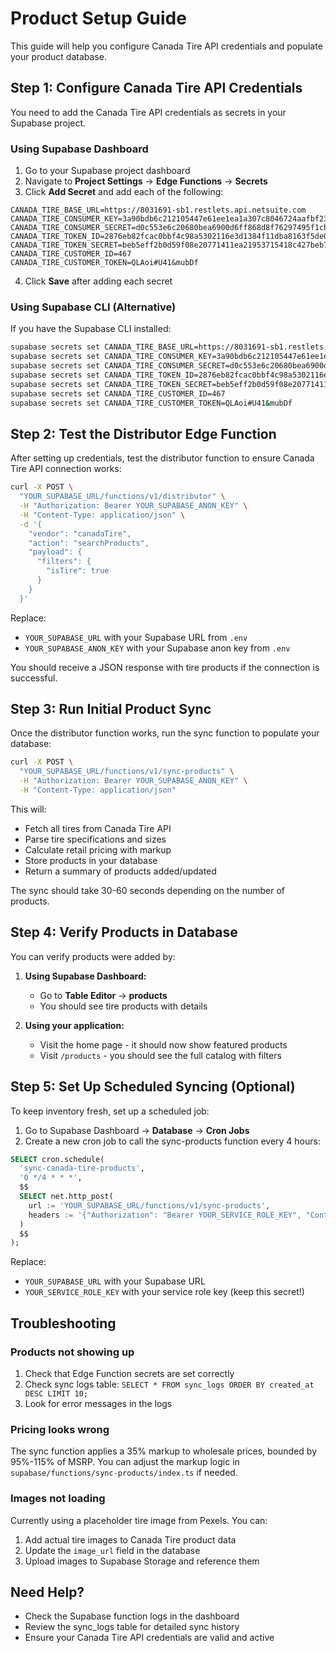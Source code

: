 # Product Setup Guide

This guide will help you configure Canada Tire API credentials and populate your product database.

## Step 1: Configure Canada Tire API Credentials

You need to add the Canada Tire API credentials as secrets in your Supabase project.

### Using Supabase Dashboard

1. Go to your Supabase project dashboard
2. Navigate to **Project Settings** → **Edge Functions** → **Secrets**
3. Click **Add Secret** and add each of the following:

```
CANADA_TIRE_BASE_URL=https://8031691-sb1.restlets.api.netsuite.com
CANADA_TIRE_CONSUMER_KEY=3a90bdb6c212105447e61ee1ea1a307c8046724aafbf233eb49de76799fa0e2
CANADA_TIRE_CONSUMER_SECRET=d0c553e6c20680bea6900d6ff868d8f76297495f1cbb43bfcf1e3327f6e45ef3
CANADA_TIRE_TOKEN_ID=2876eb82fcac0bbf4c98a5302116e3d1384f11dba8163f5de06105f8f00d9be
CANADA_TIRE_TOKEN_SECRET=beb5eff2b0d59f08e20771411ea21953715418c427beb7fa630183f9902b47cc
CANADA_TIRE_CUSTOMER_ID=467
CANADA_TIRE_CUSTOMER_TOKEN=QLAoi#U41&mubDf
```

4. Click **Save** after adding each secret

### Using Supabase CLI (Alternative)

If you have the Supabase CLI installed:

```bash
supabase secrets set CANADA_TIRE_BASE_URL=https://8031691-sb1.restlets.api.netsuite.com
supabase secrets set CANADA_TIRE_CONSUMER_KEY=3a90bdb6c212105447e61ee1ea1a307c8046724aafbf233eb49de76799fa0e2
supabase secrets set CANADA_TIRE_CONSUMER_SECRET=d0c553e6c20680bea6900d6ff868d8f76297495f1cbb43bfcf1e3327f6e45ef3
supabase secrets set CANADA_TIRE_TOKEN_ID=2876eb82fcac0bbf4c98a5302116e3d1384f11dba8163f5de06105f8f00d9be
supabase secrets set CANADA_TIRE_TOKEN_SECRET=beb5eff2b0d59f08e20771411ea21953715418c427beb7fa630183f9902b47cc
supabase secrets set CANADA_TIRE_CUSTOMER_ID=467
supabase secrets set CANADA_TIRE_CUSTOMER_TOKEN=QLAoi#U41&mubDf
```

## Step 2: Test the Distributor Edge Function

After setting up credentials, test the distributor function to ensure Canada Tire API connection works:

```bash
curl -X POST \
  "YOUR_SUPABASE_URL/functions/v1/distributor" \
  -H "Authorization: Bearer YOUR_SUPABASE_ANON_KEY" \
  -H "Content-Type: application/json" \
  -d '{
    "vendor": "canadaTire",
    "action": "searchProducts",
    "payload": {
      "filters": {
        "isTire": true
      }
    }
  }'
```

Replace:
- `YOUR_SUPABASE_URL` with your Supabase URL from `.env`
- `YOUR_SUPABASE_ANON_KEY` with your Supabase anon key from `.env`

You should receive a JSON response with tire products if the connection is successful.

## Step 3: Run Initial Product Sync

Once the distributor function works, run the sync function to populate your database:

```bash
curl -X POST \
  "YOUR_SUPABASE_URL/functions/v1/sync-products" \
  -H "Authorization: Bearer YOUR_SUPABASE_ANON_KEY" \
  -H "Content-Type: application/json"
```

This will:
- Fetch all tires from Canada Tire API
- Parse tire specifications and sizes
- Calculate retail pricing with markup
- Store products in your database
- Return a summary of products added/updated

The sync should take 30-60 seconds depending on the number of products.

## Step 4: Verify Products in Database

You can verify products were added by:

1. **Using Supabase Dashboard:**
   - Go to **Table Editor** → **products**
   - You should see tire products with details

2. **Using your application:**
   - Visit the home page - it should now show featured products
   - Visit `/products` - you should see the full catalog with filters

## Step 5: Set Up Scheduled Syncing (Optional)

To keep inventory fresh, set up a scheduled job:

1. Go to Supabase Dashboard → **Database** → **Cron Jobs**
2. Create a new cron job to call the sync-products function every 4 hours:

```sql
SELECT cron.schedule(
  'sync-canada-tire-products',
  '0 */4 * * *',
  $$
  SELECT net.http_post(
    url := 'YOUR_SUPABASE_URL/functions/v1/sync-products',
    headers := '{"Authorization": "Bearer YOUR_SERVICE_ROLE_KEY", "Content-Type": "application/json"}'::jsonb
  )
  $$
);
```

Replace:
- `YOUR_SUPABASE_URL` with your Supabase URL
- `YOUR_SERVICE_ROLE_KEY` with your service role key (keep this secret!)

## Troubleshooting

### Products not showing up

1. Check that Edge Function secrets are set correctly
2. Check sync logs table: `SELECT * FROM sync_logs ORDER BY created_at DESC LIMIT 10;`
3. Look for error messages in the logs

### Pricing looks wrong

The sync function applies a 35% markup to wholesale prices, bounded by 95%-115% of MSRP. You can adjust the markup logic in `supabase/functions/sync-products/index.ts` if needed.

### Images not loading

Currently using a placeholder tire image from Pexels. You can:
1. Add actual tire images to Canada Tire product data
2. Update the `image_url` field in the database
3. Upload images to Supabase Storage and reference them

## Need Help?

- Check the Supabase function logs in the dashboard
- Review the sync_logs table for detailed sync history
- Ensure your Canada Tire API credentials are valid and active
